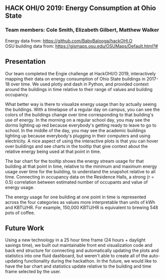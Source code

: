 ## HACK OHI/O 2019: Energy Consumption at Ohio State
### Team members: Cole Smith, Elizabeth Gilbert, Matthew Walker

Energy data from: https://github.com/BabyBalooga/hackOHI.O   
OSU building data from: https://gismaps.osu.edu/OSUMaps/Default.html?#   

## Presentation

Our team completed the Engie challenge at HackOHI/O 2019, interactively mapping their data on energy consumption of Ohio State buildings in 2017-18 over time. We used plotly and dash in Python, and provided context around the buildings in time relative to their range of values and building occupancy. 

What better way is there to visualize energy usage than by actually seeing the buildings. With a timelapse of a regular day on campus, you can see the colors of the buildings change over time corresponding to that building's use of energy. In the morning on a regular school day, you may see the dorms lighting up red because everybody's getting ready to leave to go to school. In the middle of the day, you may see the academic buildings lighting up because everybody's plugging in their computers and using electricity. A nice aspect of using the interactive plots is that you can hover over buildings and see charts in the tooltip that give context about the relative energy being used at that point in time.  

The bar chart for the tooltip shows the energy stream usage for that building at that point in time, relative to the minimum and maximum energy usage over time for the building, to understand the snapshot relative to all time. Connecting in occupancy data on the Residence Halls, a strong (r = 0.5) correlation between estimated number of occupants and value of energy usage. 

The energy usage for one building at one point in time is represented across the four categories as values more interpretable than units of kWh and KBTU/HR. For example, 150,000 KBTU/HR is equivalent to brewing 548 pots of coffee. 

## Future Work

Using a new technology in a 25 hour time frame (24 hours + daylight savings time), we built out maintainable front end visualization code and back end structure for connecting and automatically updating the plots and statistics into one fluid dashboard, but weren't able to create all of the auto-updating functionality during the hackathon. In the future, we would like to have the bar chart and statistics update relative to the building and time frame selected by the user. 